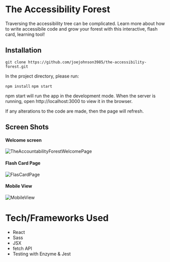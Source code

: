 # The Accessibility Forest
Traversing the accessibility tree can be complicated. Learn more about how to write accessibile code and grow your forest with this interactive, flash card, learning tool!

## Installation

`git clone https://github.com/joejohnson3985/the-accessibility-forest.git`

In the project directory, please run:

`npm install`
`npm start`

npm start will run the app in the development mode. When the server is running, open http://localhost:3000 to view it in the browser.

If any alterations to the code are made, then the page will refresh.

## Screen Shots

#### Welcome screen

![TheAccountabilityForestWelcomePage](https://imgur.com/9XqkqL9)

#### Flash Card Page

![FlasCardPage](https://imgur.com/EAPgySM)

#### Mobile View

![MobileView](https://imgur.com/5vcLxsX)


# Tech/Frameworks Used

* React
* Sass
* JSX
* fetch API
* Testing with Enzyme & Jest
